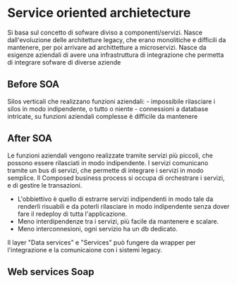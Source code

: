 # Service oriented archietecture

Si basa sul concetto di sofware diviso a componenti/servizi. Nasce dall'evoluzione delle architetture legacy, che erano monolitiche e difficili da mantenere, per poi arrivare ad archittetture a microservizi.
Nasce da esigenze aziendali di avere una infrastruttura di integrazione che permetta di integrare sofware di diverse aziende

## Before SOA

Silos verticali che realizzano funzioni aziendali: - impossibile rilasciare i silos in modo indipendente, o tutto o niente - connessioni a database intricate, su funzioni aziendali complesse è difficile da mantenere

## After SOA

Le funzioni aziendali vengono realizzate tramite servizi più piccoli, che possono essere rilasciati in modo indipendente. I servizi comunicano tramite un bus di servizi, che permette di integrare i servizi in modo semplice.
Il Composed business process si occupa di orchestrare i servizi, e di gestire le transazioni.

- L'obbiettivo è quello di estrarre servizi indipendenti in modo tale da renderli risuabili e da poterli rilasciare in modo indipendente senza dover fare il redeploy di tutta l'applicazione.
- Meno interdipendenze tra i servizi, più facile da mantenere e scalare.
- Meno interconnesioni, ogni servizio ha un db dedicato.

Il layer "Data services" e "Services" può fungere da wrapper per l'integrazione e la comunicaione con i sistemi legacy.

## Web services Soap
